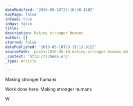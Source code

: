 ```yaml
---
dateModified: '2016-05-18T23:10:58.118Z'
hasPage: false
inFeed: true
inNav: false
title: ''
description: Making stronger humans
author: []
starred: false
datePublished: '2016-05-18T23:11:11.912Z'
sourcePath: _posts/2016-05-18-making-stronger-humans.md
_context: 'http://schema.org'
_type: Article

---
```

Making stronger humans

Work done here. Making stronger humans

W